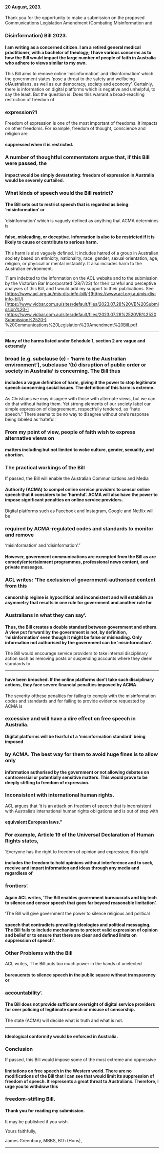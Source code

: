 #### 20 August, 2023.

 Thank you for the opportunity to make a submission on the proposed Communications Legislation Amendment (Combating Misinformation and
### Disinformation) Bill 2023.

#### I am writing as a concerned citizen. I am a retired general medical practitioner, with a bachelor of theology; I have various concerns as to how the Bill would impact the large number of people of faith in Australia who adhere to views similar to my own.

 This Bill aims to remove online ‘misinformation’ and ‘disinformation’ which the government states ‘pose a threat to the safety and wellbeing ofAustralians, as well as our democracy, society and economy’. Certainly, there is information on digital platforms which is negative and unhelpful, to say the least. But the question is: Does this warrant a broad-reaching restriction of freedom of
### expression?1

 Freedom of expression is one of the most important of freedoms. It impacts on other freedoms. For example, freedom of thought, conscience and religion are
#### suppressed when it is restricted.

### A number of thoughtful commentators argue that, if this Bill were passed, the
#### impact would be simply devastating: freedom of expression in Australia would be severely curtailed.

### What kinds of speech would the Bill restrict?

#### The Bill sets out to restrict speech that is regarded as being ‘misinformation’ or
‘disinformation’ which is vaguely defined as anything that ACMA determines is
#### false, misleading, or deceptive. Information is also to be restricted if it is likely to cause or contribute to serious harm.

 This harm is also vaguely defined. It includes hatred of a group in Australian society based on ethnicity, nationality, race, gender, sexual orientation, age, religion, or physical or mental instability. It also includes harm to the Australian environment.

11 am indebted to the information on the ACL website and to the submission by the Victorian Bar Incorporated
(28/7/23) for their careful and perceptive analyses of this Bill, and I would add my support to their publications.
See [https://www.acl.org.au/mis-dis-info-bill/;](https://www.acl.org.au/mis-dis-info-bill/)
[https://www.vicbar.com.au/sites/default/files/2023.07.28%20VB%20Submission%20-](https://www.vicbar.com.au/sites/default/files/2023.07.28%2520VB%2520Submission%2520-)
%20Communications%20Legislation%20Amendment%20Bill.pdf


-----

#### Many of the harms listed under Schedule 1, section 2 are vague and extremely
### broad (e.g. subclause (e) - ‘harm to the Australian environment’), subclause ‘(b) disruption of public order or society in Australia’ is concerning. The Bill thus
#### includes a vague definition of harm, giving it the power to stop legitimate speech concerning social issues. The definition of this harm is extreme.

 As Christians we may disagree with those with alternate views, but we can do that without hating them. Yet strong elements of our society label our simple expression of disagreement, respectfully tendered, as “hate speech.” There seems to be no way to disagree without one’s response being labeled as
‘hateful.’

### From my point of view, people of faith wish to express alternative views on
#### matters including but not limited to woke culture, gender, sexuality, and abortion.

### The practical workings of the Bill

 If passed, the Bill will enable the Australian Communications and Media
#### Authority (ACMA) to compel online service providers to censor online speech that it considers to be ‘harmful’. ACMA will also have the power to impose significant penalties on online service providers.

 Digital platforms such as Facebook and Instagram, Google and Netflix will be
### required by ACMA-regulated codes and standards to monitor and remove
‘misinformation’ and ‘disinformation’.”

#### However, government communications are exempted from the Bill as are comedy/entertainment programmes, professional news content, and private messages.

### ACL writes: ‘The exclusion of government-authorised content from this
#### censorship regime is hypocritical and inconsistent and will establish an asymmetry that results in one rule for government and another rule for
### Australians in what they can say’.

#### Thus, the Bill creates a double standard between government and others. A view put forward by the government is not, by definition, ‘misinformation’ even though it might be false or misleading. Only information not authorised by the government can be ‘misinformation’.

 The Bill would encourage service providers to take internal disciplinary action such as removing posts or suspending accounts where they deem standards to


-----

#### have been breached. If the online platforms don’t take such disciplinary actions, they face severe financial penalties imposed by ACMA.

 The severity ofthese penalties for failing to comply with the misinformation codes and standards and for failing to provide evidence requested by ACMA is
### excessive and will have a dire effect on free speech in Australia.

#### Digital platforms will be fearful of a ‘misinformation standard’ being imposed
### by ACMA. The best way for them to avoid huge fines is to allow only
#### information authorised by the government or not allowing debates on controversial or potentially sensitive matters. This would prove to be deeply stifling to freedom of expression.

### Inconsistent with international human rights.

 ACL argues that ‘it is an attack on freedom of speech that is inconsistent with Australia’s international human rights obligations and is out of step with
#### equivalent European laws.”

### For example, Article 19 of the Universal Declaration of Human Rights states,
‘Everyone has the right to freedom of opinion and expression; this right
#### includes the freedom to hold opinions without interference and to seek, receive and impart information and ideas through any media and regardless of
### frontiers’.

#### Again ACL writes, ‘The Bill enables government bureaucrats and big tech to silence and censor speech that goes far beyond reasonable limitation’.

‘The Bill will give government the power to silence religious and political
#### speech that contradicts prevailing ideologies and political messaging. The Bill fails to include mechanisms to protect valid expression of opinion and belief or to ensure that there are clear and defined limits on suppression of speech’.

### Other Problems with the Bill

 ACL writes, ‘The Bill puts too much power in the hands of unelected
#### bureaucrats to silence speech in the public square without transparency or
### accountability’.

#### The Bill does not provide sufficient oversight of digital service providers for over policing of legitimate speech or misuse of censorship.

 The state (ACMA) will decide what is truth and what is not.


-----

#### Ideological conformity would be enforced in Australia.

### Conclusion

 If passed, this Bill would impose some of the most extreme and oppressive
#### limitations on free speech in the Western world. There are no modifications of the Bill that I can see that would limit its suppression of freedom of speech. It represents a great threat to Australians. Therefore, I urge you to withdraw this
### freedom-stifling Bill.

#### Thank you for reading my submission.

 It may be published if you wish.

 Yours faithfully,

 James Greenbury, MBBS, BTh (Hons),


-----

